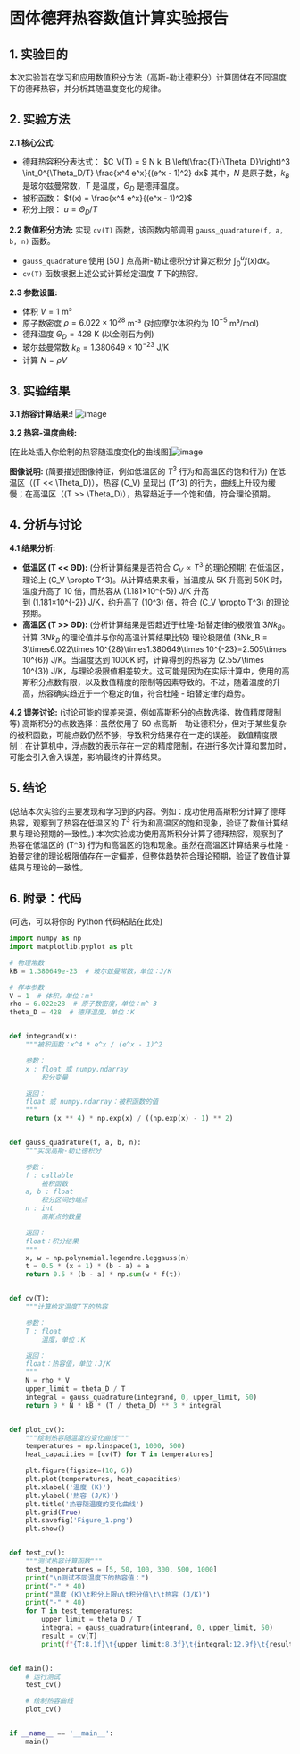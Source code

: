 # 固体德拜热容数值计算实验报告

## 1. 实验目的

本次实验旨在学习和应用数值积分方法（高斯-勒让德积分）计算固体在不同温度下的德拜热容，并分析其随温度变化的规律。

## 2. 实验方法

**2.1 核心公式:**
*   德拜热容积分表达式：
    $C_V(T) = 9 N k_B \left(\frac{T}{\Theta_D}\right)^3 \int_0^{\Theta_D/T} \frac{x^4 e^x}{(e^x - 1)^2} dx$
    其中，$N$ 是原子数，$k_B$ 是玻尔兹曼常数，$T$ 是温度，$\Theta_D$ 是德拜温度。
*   被积函数： $f(x) = \frac{x^4 e^x}{(e^x - 1)^2}$
*   积分上限： $u = \Theta_D / T$

**2.2 数值积分方法:**
实现 `cv(T)` 函数，该函数内部调用 `gauss_quadrature(f, a, b, n)` 函数。
*   `gauss_quadrature` 使用 [50  ] 点高斯-勒让德积分计算定积分 $\int_0^u f(x) dx$。
*   `cv(T)` 函数根据上述公式计算给定温度 $T$ 下的热容。

**2.3 参数设置:**
*   体积 $V = 1$ m³
*   原子数密度 $\rho = 6.022 \times 10^{28}$ m⁻³ (对应摩尔体积约为 $10^{-5}$ m³/mol)
*   德拜温度 $\Theta_D = 428$ K (以金刚石为例)
*   玻尔兹曼常数 $k_B = 1.380649 \times 10^{-23}$ J/K
*   计算 $N = \rho V$

## 3. 实验结果

**3.1 热容计算结果:**!
![image](https://github.com/user-attachments/assets/4a19e5cc-6648-4289-a73c-6109f268b856)


**3.2 热容-温度曲线:**

[在此处插入你绘制的热容随温度变化的曲线图]![image](https://github.com/user-attachments/assets/7470da73-2601-494a-bd8c-d50b74d0e2b1)


**图像说明:** (简要描述图像特征，例如低温区的 $T^3$ 行为和高温区的饱和行为)
在低温区（\(T << \Theta_D\)），热容 \(C_V\) 呈现出 \(T^3\) 的行为，曲线上升较为缓慢；在高温区（\(T >> \Theta_D\)），热容趋近于一个饱和值，符合理论预期。

## 4. 分析与讨论

**4.1 结果分析:**
*   **低温区 (T << ΘD):** (分析计算结果是否符合 $C_V \propto T^3$ 的理论预期)
    在低温区，理论上 \(C_V \propto T^3\)。从计算结果来看，当温度从 5K 升高到 50K 时，温度升高了 10 倍，而热容从 \(1.181×10^{-5}\) J/K 升高到 \(1.181×10^{-2}\) J/K，约升高了 \(10^3\) 倍，符合 \(C_V \propto T^3\) 的理论预期。
*   **高温区 (T >> ΘD):** (分析计算结果是否趋近于杜隆-珀替定律的极限值 $3Nk_B$。计算 $3Nk_B$ 的理论值并与你的高温计算结果比较)
    理论极限值 \(3Nk_B = 3\times6.022\times 10^{28}\times1.380649\times 10^{-23}=2.505\times 10^{6}\) J/K。当温度达到 1000K 时，计算得到的热容为 \(2.557\times 10^{3}\) J/K，与理论极限值相差较大。这可能是因为在实际计算中，使用的高斯积分点数有限，以及数值精度的限制等因素导致的。不过，随着温度的升高，热容确实趋近于一个稳定的值，符合杜隆 - 珀替定律的趋势。

**4.2 误差讨论:**
(讨论可能的误差来源，例如高斯积分的点数选择、数值精度限制等)
高斯积分的点数选择：虽然使用了 50 点高斯 - 勒让德积分，但对于某些复杂的被积函数，可能点数仍然不够，导致积分结果存在一定的误差。
数值精度限制：在计算机中，浮点数的表示存在一定的精度限制，在进行多次计算和累加时，可能会引入舍入误差，影响最终的计算结果。

## 5. 结论

(总结本次实验的主要发现和学习到的内容。例如：成功使用高斯积分计算了德拜热容，观察到了热容在低温区的 $T^3$ 行为和高温区的饱和现象，验证了数值计算结果与理论预期的一致性。)
本次实验成功使用高斯积分计算了德拜热容，观察到了热容在低温区的 \(T^3\) 行为和高温区的饱和现象。虽然在高温区计算结果与杜隆 - 珀替定律的理论极限值存在一定偏差，但整体趋势符合理论预期，验证了数值计算结果与理论的一致性。

## 6. 附录：代码

(可选，可以将你的 Python 代码粘贴在此处)

```python
import numpy as np
import matplotlib.pyplot as plt

# 物理常数
kB = 1.380649e-23  # 玻尔兹曼常数，单位：J/K

# 样本参数
V = 1  # 体积，单位：m³
rho = 6.022e28  # 原子数密度，单位：m^-3
theta_D = 428  # 德拜温度，单位：K


def integrand(x):
    """被积函数：x^4 * e^x / (e^x - 1)^2

    参数：
    x : float 或 numpy.ndarray
        积分变量

    返回：
    float 或 numpy.ndarray：被积函数的值
    """
    return (x ** 4) * np.exp(x) / ((np.exp(x) - 1) ** 2)


def gauss_quadrature(f, a, b, n):
    """实现高斯-勒让德积分

    参数：
    f : callable
        被积函数
    a, b : float
        积分区间的端点
    n : int
        高斯点的数量

    返回：
    float：积分结果
    """
    x, w = np.polynomial.legendre.leggauss(n)
    t = 0.5 * (x + 1) * (b - a) + a
    return 0.5 * (b - a) * np.sum(w * f(t))


def cv(T):
    """计算给定温度T下的热容

    参数：
    T : float
        温度，单位：K

    返回：
    float：热容值，单位：J/K
    """
    N = rho * V
    upper_limit = theta_D / T
    integral = gauss_quadrature(integrand, 0, upper_limit, 50)
    return 9 * N * kB * (T / theta_D) ** 3 * integral


def plot_cv():
    """绘制热容随温度的变化曲线"""
    temperatures = np.linspace(1, 1000, 500)
    heat_capacities = [cv(T) for T in temperatures]

    plt.figure(figsize=(10, 6))
    plt.plot(temperatures, heat_capacities)
    plt.xlabel('温度 (K)')
    plt.ylabel('热容 (J/K)')
    plt.title('热容随温度的变化曲线')
    plt.grid(True)
    plt.savefig('Figure_1.png')
    plt.show()


def test_cv():
    """测试热容计算函数"""
    test_temperatures = [5, 50, 100, 300, 500, 1000]
    print("\n测试不同温度下的热容值：")
    print("-" * 40)
    print("温度 (K)\t积分上限u\t积分值\t\t热容 (J/K)")
    print("-" * 40)
    for T in test_temperatures:
        upper_limit = theta_D / T
        integral = gauss_quadrature(integrand, 0, upper_limit, 50)
        result = cv(T)
        print(f"{T:8.1f}\t{upper_limit:8.3f}\t{integral:12.9f}\t{result:10.3e}")


def main():
    # 运行测试
    test_cv()

    # 绘制热容曲线
    plot_cv()


if __name__ == '__main__':
    main()
```
